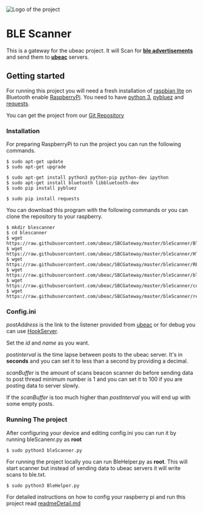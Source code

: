 ![Logo of the project](http://ui.ubeac.io/static/img/logo.svg)

# BLE Scanner
This is a gateway for the ubeac project.
It will Scan for **[ble advertisements](https://en.wikipedia.org/wiki/Bluetooth_advertising)** and send them to **[ubeac](http://ui.ubeac.io)** servers.

## Getting started
For running this project you will need a fresh installation of [raspbian lite](https://www.raspberrypi.org/downloads/raspbian/) on Bluetooth enable [RaspberryPi](https://www.raspberrypi.org/products/).
You need to have [python 3](https://www.python.org/), [pybluez](https://github.com/pybluez/pybluez) and [requests](http://docs.python-requests.org/en/master/).

You can get the project from our [Git Repository](https://github.com/ubeac/SBCGateway)

### Installation

For preparing RaspberryPi to run the project you can run the following commands.

```
$ sudo apt-get update
$ sudo apt-get upgrade

$ sudo apt-get install python3 python-pip python-dev ipython
$ sudo apt-get install bluetooth libbluetooth-dev
$ sudo pip install pybluez

$ sudo pip install requests

```
You can download this program with the following commands or you can clone the repository to your raspberry.

```
$ mkdir blescanner
$ cd blescanner
$ wget https://raw.githubusercontent.com/ubeac/SBCGateway/master/bleScanner/BleHelper.py
$ wget https://raw.githubusercontent.com/ubeac/SBCGateway/master/bleScanner/HTTPPostHelper.py
$ wget https://raw.githubusercontent.com/ubeac/SBCGateway/master/bleScanner/README.md
$ wget https://raw.githubusercontent.com/ubeac/SBCGateway/master/bleScanner/bleScanner.py
$ wget https://raw.githubusercontent.com/ubeac/SBCGateway/master/bleScanner/config.ini
$ wget https://raw.githubusercontent.com/ubeac/SBCGateway/master/bleScanner/readmeDetail.md
```

### Config.ini
*postAddress* is the link to the listener provided from [ubeac](http://ui.ubeac.io) or for debug you can use [HookServer](http://hook.ubeac.io).

Set the *id* and *name* as you want.

*postinterval* is the time lapse between posts to the ubeac server. It's in **seconds** and you can set it to less than a second by providing a decimal.

*scanBuffer* is the amount of scans beacon scanner do before sending data to post thread minimum number is 1 and you can set it to 100 if you are posting data to server slowly.

If the *scanBuffer* is too much higher than *postInterval* you will end up with some empty posts.

### Running The project

After configuring your device and editing config.ini you can run it by running bleScanenr.py as **root**

```
$ sudo python3 bleScanner.py
```

For running the project locally you can run BleHelper.py as **root**. This will start scanner but instead of sending data to ubeac servers it will write scans to ble.txt.

```
$ sudo python3 BleHelper.py
```

For detailed instructions on how to config your raspberry pi and run this project read [readmeDetail.md](https://github.com/ubeac/SBCGateway/blob/master/bleScanner/readmeDetail.md)


